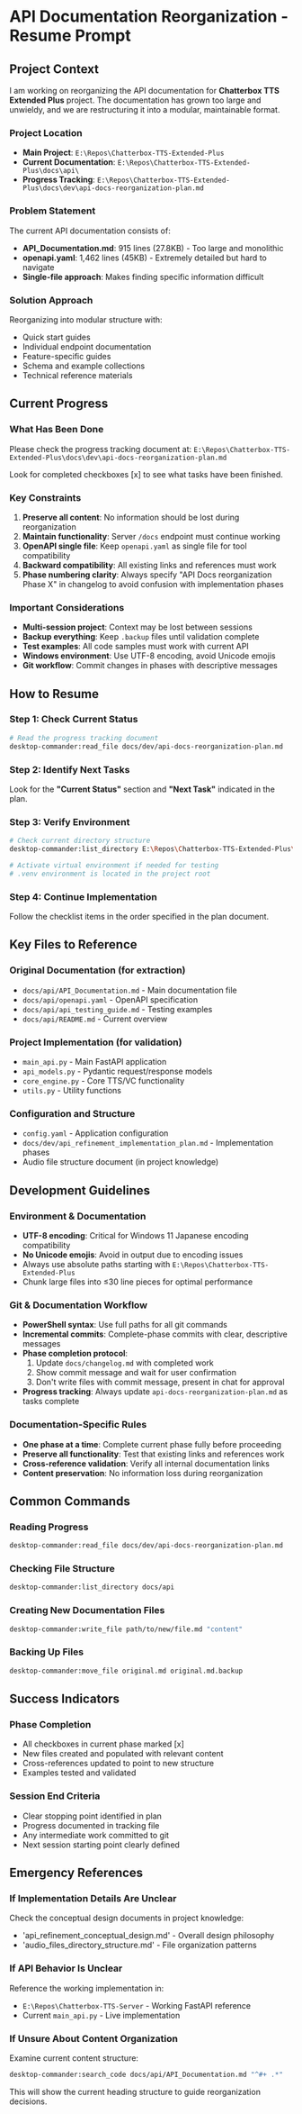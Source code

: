 # API Documentation Reorganization - Resume Prompt

## **Project Context**

I am working on reorganizing the API documentation for **Chatterbox TTS Extended Plus** project. The documentation has grown too large and unwieldy, and we are restructuring it into a modular, maintainable format.

### **Project Location**
- **Main Project**: `E:\Repos\Chatterbox-TTS-Extended-Plus`
- **Current Documentation**: `E:\Repos\Chatterbox-TTS-Extended-Plus\docs\api\`
- **Progress Tracking**: `E:\Repos\Chatterbox-TTS-Extended-Plus\docs\dev\api-docs-reorganization-plan.md`

### **Problem Statement**
The current API documentation consists of:
- **API_Documentation.md**: 915 lines (27.8KB) - Too large and monolithic
- **openapi.yaml**: 1,462 lines (45KB) - Extremely detailed but hard to navigate
- **Single-file approach**: Makes finding specific information difficult

### **Solution Approach**
Reorganizing into modular structure with:
- Quick start guides
- Individual endpoint documentation
- Feature-specific guides
- Schema and example collections
- Technical reference materials

## **Current Progress**

### **What Has Been Done**
Please check the progress tracking document at:
`E:\Repos\Chatterbox-TTS-Extended-Plus\docs\dev\api-docs-reorganization-plan.md`

Look for completed checkboxes [x] to see what tasks have been finished.

### **Key Constraints**
1. **Preserve all content**: No information should be lost during reorganization
2. **Maintain functionality**: Server `/docs` endpoint must continue working
3. **OpenAPI single file**: Keep `openapi.yaml` as single file for tool compatibility
4. **Backward compatibility**: All existing links and references must work
5. **Phase numbering clarity**: Always specify "API Docs reorganization Phase X" in changelog to avoid confusion with implementation phases

### **Important Considerations**
- **Multi-session project**: Context may be lost between sessions
- **Backup everything**: Keep `.backup` files until validation complete
- **Test examples**: All code samples must work with current API
- **Windows environment**: Use UTF-8 encoding, avoid Unicode emojis
- **Git workflow**: Commit changes in phases with descriptive messages

## **How to Resume**

### **Step 1: Check Current Status**
```bash
# Read the progress tracking document
desktop-commander:read_file docs/dev/api-docs-reorganization-plan.md
```

### **Step 2: Identify Next Tasks**
Look for the **"Current Status"** section and **"Next Task"** indicated in the plan.

### **Step 3: Verify Environment**
```bash
# Check current directory structure
desktop-commander:list_directory E:\Repos\Chatterbox-TTS-Extended-Plus\docs\api

# Activate virtual environment if needed for testing
# .venv environment is located in the project root
```

### **Step 4: Continue Implementation**
Follow the checklist items in the order specified in the plan document.

## **Key Files to Reference**

### **Original Documentation (for extraction)**
- `docs/api/API_Documentation.md` - Main documentation file
- `docs/api/openapi.yaml` - OpenAPI specification
- `docs/api/api_testing_guide.md` - Testing examples
- `docs/api/README.md` - Current overview

### **Project Implementation (for validation)**
- `main_api.py` - Main FastAPI application
- `api_models.py` - Pydantic request/response models
- `core_engine.py` - Core TTS/VC functionality
- `utils.py` - Utility functions

### **Configuration and Structure**
- `config.yaml` - Application configuration
- `docs/dev/api_refinement_implementation_plan.md` - Implementation phases
- Audio file structure document (in project knowledge)

## **Development Guidelines**

### **Environment & Documentation**
- **UTF-8 encoding**: Critical for Windows 11 Japanese encoding compatibility
- **No Unicode emojis**: Avoid in output due to encoding issues
- Always use absolute paths starting with `E:\Repos\Chatterbox-TTS-Extended-Plus`
- Chunk large files into ≤30 line pieces for optimal performance

### **Git & Documentation Workflow**
- **PowerShell syntax**: Use full paths for all git commands
- **Incremental commits**: Complete-phase commits with clear, descriptive messages
- **Phase completion protocol**: 
  1. Update `docs/changelog.md` with completed work
  2. Show commit message and wait for user confirmation
  3. Don't write files with commit message, present in chat for approval
- **Progress tracking**: Always update `api-docs-reorganization-plan.md` as tasks complete

### **Documentation-Specific Rules**
- **One phase at a time**: Complete current phase fully before proceeding
- **Preserve all functionality**: Test that existing links and references work
- **Cross-reference validation**: Verify all internal documentation links
- **Content preservation**: No information loss during reorganization

## **Common Commands**

### **Reading Progress**
```bash
desktop-commander:read_file docs/dev/api-docs-reorganization-plan.md
```

### **Checking File Structure**
```bash
desktop-commander:list_directory docs/api
```

### **Creating New Documentation Files**
```bash
desktop-commander:write_file path/to/new/file.md "content"
```

### **Backing Up Files**
```bash
desktop-commander:move_file original.md original.md.backup
```

## **Success Indicators**

### **Phase Completion**
- All checkboxes in current phase marked [x]
- New files created and populated with relevant content
- Cross-references updated to point to new structure
- Examples tested and validated

### **Session End Criteria**
- Clear stopping point identified in plan
- Progress documented in tracking file
- Any intermediate work committed to git
- Next session starting point clearly defined

## **Emergency References**

### **If Implementation Details Are Unclear**
Check the conceptual design documents in project knowledge:
- 'api_refinement_conceptual_design.md' - Overall design philosophy
- 'audio_files_directory_structure.md' - File organization patterns

### **If API Behavior Is Unclear**
Reference the working implementation in:
- `E:\Repos\Chatterbox-TTS-Server` - Working FastAPI reference
- Current `main_api.py` - Live implementation

### **If Unsure About Content Organization**
Examine current content structure:
```bash
desktop-commander:search_code docs/api/API_Documentation.md "^#+ .*"
```

This will show the current heading structure to guide reorganization decisions.
